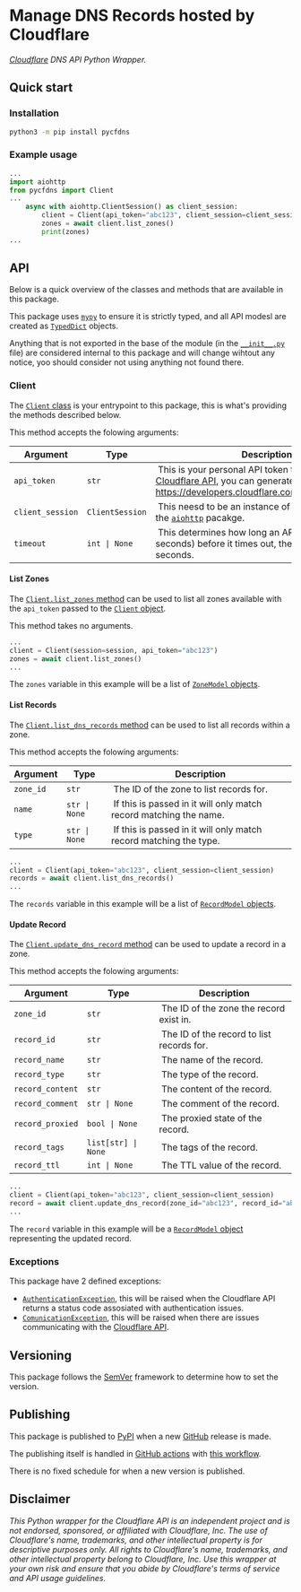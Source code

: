 # Manage DNS Records hosted by Cloudflare

_[Cloudflare] DNS API Python Wrapper._

## Quick start

### Installation

```bash
python3 -m pip install pycfdns
```

### Example usage

```python
...
import aiohttp
from pycfdns import Client
...
    async with aiohttp.ClientSession() as client_session:
        client = Client(api_token="abc123", client_session=client_session)
        zones = await client.list_zones()
        print(zones)
...
```

## API

Below is a quick overview of the classes and methods that are available in this package.

This package uses [`mypy`] to ensure it is strictly typed, and all API modesl are created as [`TypedDict`] objects.

Anything that is not exported in the base of the module (in the [`__init__.py`](pycfdns/__init__.py) file) are considered internal to this package and will change wihtout any notice, yoo should consider not using anything not found there.

### Client

The [`Client` class][Client] is your entrypoint to this package, this is what's providing the methods described below.

This method accepts the folowing arguments:

Argument | Type | Description
--|--|--
`api_token` | `str` | This is your personal API token to interface with the [Cloudflare API], you can generate this token here: <https://developers.cloudflare.com/api/tokens/create>
`client_session` | `ClientSession` | This neesd to be an instance of `ClientSession` from the [`aiohttp`] pacakge.
`timeout` | `int \| None` | This determines how long an API call can use (in seconds) before it times out, the default is `10` seconds.

#### List Zones

The [`Client.list_zones` method][list_zones_method] can be used to list all zones available with the `api_token` passed to the [`Client` object][Client].

This method takes no arguments.

```python
...
client = Client(session=session, api_token="abc123")
zones = await client.list_zones()
...
```

The `zones` variable in this example will be a list of [`ZoneModel` objects][ZoneModel].

#### List Records

The [`Client.list_dns_records` method][list_dns_records_method] can be used to list all records within a zone.

This method accepts the folowing arguments:

Argument | Type | Description
--|--|--
`zone_id` | `str` | The ID of the zone to list records for.
`name` | `str \| None` | If this is passed in it will only match record matching the name.
`type` | `str \| None` | If this is passed in it will only match record matching the type.


```python
...
client = Client(api_token="abc123", client_session=client_session)
records = await client.list_dns_records()
...
```

The `records` variable in this example will be a list of [`RecordModel` objects][RecordModel].

#### Update Record

The [`Client.update_dns_record` method][update_dns_record_method] can be used to update a record in a zone.

This method accepts the folowing arguments:

Argument | Type| Description
--|--|--
`zone_id` | `str` | The ID of the zone the record exist in.
`record_id` | `str` | The ID of the record to list records for.
`record_name` | `str` | The name of the record.
`record_type` | `str` | The type of the record.
`record_content` | `str` | The content of the record.
`record_comment` | `str \| None` | The comment of the record.
`record_proxied` | `bool \| None` | The proxied state of the record.
`record_tags` | `list[str] \| None` | The tags of the record.
`record_ttl` | `int \| None` | The TTL value of the record.

```python
...
client = Client(api_token="abc123", client_session=client_session)
record = await client.update_dns_record(zone_id="abc123", record_id="abc123", record_name="abc", record_content="1.1.1.1", record_type="A")
...
```

The `record` variable in this example will be a [`RecordModel` object][RecordModel] representing the updated record.


### Exceptions

This package have 2 defined exceptions:

- [`AuthenticationException`], this will be raised when the Cloudflare API returns a status code assosiated with authentication issues.
- [`ComunicationException`], this will be raised when there are issues communicating with the [Cloudflare API].


## Versioning

This package follows the [SemVer] framework to determine how to set the version.

## Publishing

This package is published to [PyPI] when a new [GitHub] release is made.

The publishing itself is handled in [GitHub actions] with [this workflow][release_workflow].

There is no fixed schedule for when a new version is published.


## Disclaimer

_This Python wrapper for the Cloudflare API is an independent project and is not endorsed, sponsored, or affiliated with Cloudflare, Inc. The use of Cloudflare's name, trademarks, and other intellectual property is for descriptive purposes only. All rights to Cloudflare's name, trademarks, and other intellectual property belong to Cloudflare, Inc. Use this wrapper at your own risk and ensure that you abide by Cloudflare's terms of service and API usage guidelines._

<!-- Links -->
[Cloudflare]: https://www.cloudflare.com/
[Cloudflare API]: https://developers.cloudflare.com/api/
[`mypy`]: https://www.mypy-lang.org/
[`aiohttp`]: https://docs.aiohttp.org/en/stable/
[`TypedDict`]: https://peps.python.org/pep-0589/
[SemVer]: https://semver.org/
[PyPi]: https://pypi.org/project/pycfdns/
[GitHub]: https://github.com/
[GitHub actions]: https://github.com/features/actions

[release_workflow]: https://github.com/ludeeus/pycfdns/blob/main/.github/workflows/publish.yml

[Client]: https://github.com/search?q=repo%3Aludeeus%2Fpycfdns+symbol%3AClient+path%3Apycfdns%2Fclient.py&type=code
[list_zones_method]: https://github.com/search?q=repo%3Aludeeus%2Fpycfdns+symbol%3Alist_zones+path%3Apycfdns%2Fclient.py&type=code
[list_dns_records_method]: https://github.com/search?q=repo%3Aludeeus%2Fpycfdns+symbol%3Alist_dns_records+path%3Apycfdns%2Fclient.py&type=code
[update_dns_record_method]: https://github.com/search?q=repo%3Aludeeus%2Fpycfdns+symbol%3Aupdate_dns_record+path%3Apycfdns%2Fclient.py&type=code

[`AuthenticationException`]: https://github.com/search?q=repo%3Aludeeus%2Fpycfdns+symbol%3AAuthenticationException+path%3Apycfdns%2Fexceptions.py&type=code
[`ComunicationException`]: https://github.com/search?q=repo%3Aludeeus%2Fpycfdns+symbol%3AComunicationException+path%3Apycfdns%2Fexceptions.py&type=code

[ZoneModel]: https://github.com/search?q=repo%3Aludeeus%2Fpycfdns+symbol%3AZoneModel+path%3Apycfdns%2Fmodels.py&type=code
[RecordModel]: https://github.com/search?q=repo%3Aludeeus%2Fpycfdns+symbol%3ARecordModel+path%3Apycfdns%2Fmodels.py&type=code